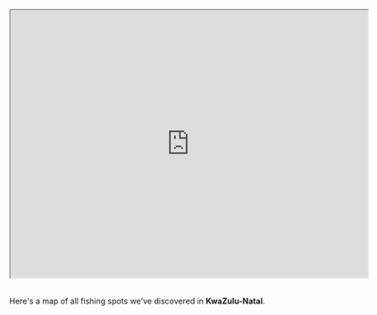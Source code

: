 <p><iframe width="640" height="480" src="https://www.google.com/maps/d/u/0/embed?..."></iframe></p>
<p><br>Here's a map of all fishing spots we've discovered in <strong>KwaZulu-Natal</strong>.</p>
<div class="container-fluid">
<div class="row">
<div class="col-6">
<h5 class="chalets-only"></h5>
<p><br></p>
</div>
<div class="col-6">
<h5 class="chalets-camping"></h5>
<p><br></p>
</div>
<div class="col-6">
<h5 class="camping-only"></h5>
<p><br></p>
</div>
<div class="col-6">
<h5 class="day-trip-only"></h5>
<p><br></p>
</div>
<div class="col-6">
<h5 class="body-of-water"><span></span></h5>
<p><br></p>
</div>
<div class="col-6">
<h5 class="private-spot"></h5>
<p><br></p>
</div>
<div class="col-6">
<h5 class="closed-spot"></h5>
<p><br></p>
</div>
</div>
</div>

